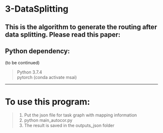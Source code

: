 # 3-DataSplitting  
This is the algorithm to generate the routing after data splitting. Please read this paper:   
------------------------------------
## Python dependency:  
(to be continued)  
> Python 3.7.4  
> pytorch (conda activate msai)  
---------------------------
# To use this program:  
> 1. Put the json file for task graph with mapping information  
> 2. python main_autocor.py  
> 3. The result is saved in the outputs_json folder

